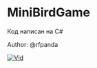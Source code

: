 # MiniBirdGame

Код написан на C#

Author: @rfpanda

[![Vid](https://i.ytimg.com/an_webp/-plNGf1_DNY/mqdefault_6s.webp?du=3000&sqp=CK7imf0F&rs=AOn4CLCuK1wovg5W2jZYVBuLAB5hXD97lA)](https://www.youtube.com/watch?v=-plNGf1_DNY&ab)
